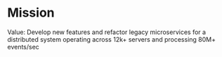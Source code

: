 # Mission

Value: Develop new features and refactor legacy microservices for a distributed system operating across 12k+ servers and processing 80M+ events/sec